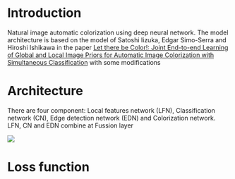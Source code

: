 # Introduction

Natural image automatic colorization using deep neural network. The model architecture is based on the model of Satoshi Iizuka, Edgar Simo-Serra and Hiroshi Ishikawa in the paper [Let there be Color!: Joint End-to-end Learning of Global and Local Image Priors for Automatic Image Colorization with Simultaneous Classification](http://iizuka.cs.tsukuba.ac.jp/projects/colorization/en/) with some modifications

# Architecture
There are four component: Local features network (LFN), Classification network (CN), Edge detection network (EDN) and Colorization network. LFN, CN and EDN combine at Fussion layer 

![](https://user-images.githubusercontent.com/18632073/63316953-21db0780-c33b-11e9-9ca3-f6133ae01621.png)

# Loss function
